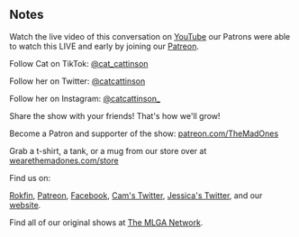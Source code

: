 ## Notes

Watch the live video of this conversation on [YouTube](https://youtu.be/ao7Oqze9-DI) our Patrons were able to watch this LIVE and early by joining our [Patreon](https://www.patreon.com/TheMadOnes).

Follow Cat on TikTok: [@cat_cattinson](https://www.tiktok.com/@cat_cattinson)

Follow her on Twitter: [@catcattinson](https://twitter.com/catcattinson)

Follow her on Instagram: [@catcattinson_](https://www.instagram.com/catcattinson_/)

Share the show with your friends! That's how we'll grow!

Become a Patron and supporter of the show: [patreon.com/TheMadOnes](https://www.patreon.com/TheMadOnes)

Grab a t-shirt, a tank, or a mug from our store over at [wearethemadones.com/store](https://wearethemadones.com/store)

Find us on:

[Rokfin](https://rokfin.com/TheMadOnes), [Patreon](https://patreon.com/TheMadOnes), [Facebook](https://www.facebook.com/WeAreTheMad/), [Cam's Twitter](https://twitter.com/HamCarless), [Jessica's Twitter](https://twitter.com/soupcanarchist), and our [website](http://wearethemad.com).

Find all of our original shows at [The MLGA Network](https://mlganetwork.com).

